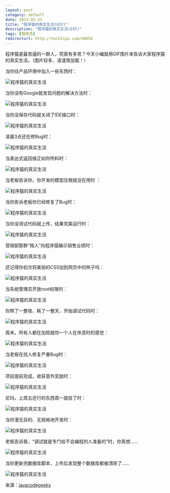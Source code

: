 ```yaml
---
layout: post
category: default
date: 2013-02-21
title: "程序猿的真实生活(GIF)"
description: "程序猿的真实生活(GIF)"
tags: [程序员]
redirecturl: http://tech2ipo.com/58058
---
```



程序猿是最苦逼的一群人，究竟有多苦？今天小编就用GIF图片来告诉大家程序猿的真实生活。（图片较多，请谨慎加载！）

当你往产品环境中加入一些东西时：

![程序猿的真实生活](/post-images/2013-02/a74ecc4cjw1e20baw7cfwg.gif)

当你没有Google就发现问题的解决方法时：

![程序猿的真实生活](/post-images/2013-02/a74ecc4cjw1e20bbu4wreg.gif)

当你没保存代码就关闭了IDE接口时：

![程序猿的真实生活](/post-images/2013-02/a74e55b4jw1e20bfj6lbfg.gif)

凌晨3点还在修Bug时：

![程序猿的真实生活](/post-images/2013-02/a74eed94jw1e20bcm50yrg.gif)

当表达式返回值正如你所料时：

![程序猿的真实生活](/post-images/2013-02/a74ecc4cjw1e20bh0yazlg.gif)

当老板告诉你，你开发的模型压根就没在用时 ：

![程序猿的真实生活](/post-images/2013-02/a74e55b4jw1e20bjaaxsmg.gif)

当你告诉老板你已经修复了Bug时：

![程序猿的真实生活](/post-images/2013-02/a74eed94jw1e20bj9u8e2g.gif)

当你没测试代码就上传，结果完美运行时：

![程序猿的真实生活](/post-images/2013-02/a74ecc4cjw1e20bkbbc4vg.gif)

营销部那群“贱人”向程序猿展示销售业绩时：

![程序猿的真实生活](/post-images/2013-02/a74eed94jw1e20bkwqwy7g.gif)

还记得你初次将美丽的CSS加到网页中的样子吗：

![程序猿的真实生活](/post-images/2013-02/a74e55b4jw1e20blhebulg.gif)

当系统管理员开放root权限时：

![程序猿的真实生活](/post-images/2013-02/a74eed94jw1e20bp9pocng.gif)

你熬了一整夜、耗了一整天，开始调试代码时：

![程序猿的真实生活](/post-images/2013-02/a74ecc4cjw1e20bmq6uf4g.gif)

周末，所有人都在加班就你一个人在休息时的感觉：

![程序猿的真实生活](/post-images/2013-02/a74e55b4jw1e20bqhgmzfg.gif)

当老板在找人修复严重Bug时：

![程序猿的真实生活](/post-images/2013-02/a74ecc4cjw1e20bsc5yy9g.gif)

项目提前完成，收获意外奖励时：

![程序猿的真实生活](/post-images/2013-02/a74e55b4jw1e20bw1j53yg.gif)

尼玛，上周五还行的东西周一就挂了时：

![程序猿的真实生活](/post-images/2013-02/a74eed94jw1e20bt3vjubg.gif)

当你漫无目的、无规格地开发时：

![程序猿的真实生活](/post-images/2013-02/a74eed94jw1e20bzt8qaeg.gif)

老板告诉我，“调试就是专门给不会编程的人准备的”时，你真想……

![程序猿的真实生活](/post-images/2013-02/a74ecc4cjw1e20c2cvts6g.gif)

当你更新完数据库脚本，上传后发现整个数据库都被清除了……

![程序猿的真实生活](/post-images/2013-02/a74e55b4jw1e20c0wj1dbg.gif)

来源：[javacodegeeks](http://www.javacodegeeks.com/2013/02/the-reality-of-developers-life.html)